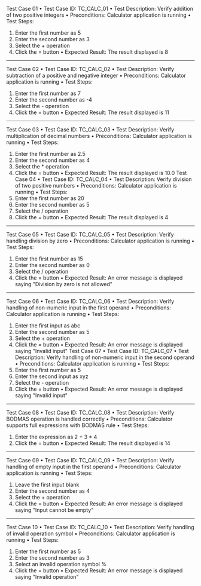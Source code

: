 Test Case 01
•	Test Case ID: TC_CALC_01
•	Test Description: Verify addition of two positive integers
•	Preconditions: Calculator application is running
•	Test Steps:
1.	Enter the first number as 5
2.	Enter the second number as 3
3.	Select the + operation
4.	Click the = button
•	Expected Result: The result displayed is 8
________________________________________
Test Case 02
•	Test Case ID: TC_CALC_02
•	Test Description: Verify subtraction of a positive and negative integer
•	Preconditions: Calculator application is running
•	Test Steps:
1.	Enter the first number as 7
2.	Enter the second number as -4
3.	Select the - operation
4.	Click the = button
•	Expected Result: The result displayed is 11
________________________________________
Test Case 03
•	Test Case ID: TC_CALC_03
•	Test Description: Verify multiplication of decimal numbers
•	Preconditions: Calculator application is running
•	Test Steps:
1.	Enter the first number as 2.5
2.	Enter the second number as 4
3.	Select the * operation
4.	Click the = button
•	Expected Result: The result displayed is 10.0
Test Case 04
•	Test Case ID: TC_CALC_04
•	Test Description: Verify division of two positive numbers
•	Preconditions: Calculator application is running
•	Test Steps:
1.	Enter the first number as 20
2.	Enter the second number as 5
3.	Select the / operation
4.	Click the = button
•	Expected Result: The result displayed is 4
________________________________________
Test Case 05
•	Test Case ID: TC_CALC_05
•	Test Description: Verify handling division by zero
•	Preconditions: Calculator application is running
•	Test Steps:
1.	Enter the first number as 15
2.	Enter the second number as 0
3.	Select the / operation
4.	Click the = button
•	Expected Result: An error message is displayed saying "Division by zero is not allowed"
________________________________________
Test Case 06
•	Test Case ID: TC_CALC_06
•	Test Description: Verify handling of non-numeric input in the first operand
•	Preconditions: Calculator application is running
•	Test Steps:
1.	Enter the first input as abc
2.	Enter the second number as 5
3.	Select the + operation
4.	Click the = button
•	Expected Result: An error message is displayed saying "Invalid input"
Test Case 07
•	Test Case ID: TC_CALC_07
•	Test Description: Verify handling of non-numeric input in the second operand
•	Preconditions: Calculator application is running
•	Test Steps:
1.	Enter the first number as 5
2.	Enter the second input as xyz
3.	Select the - operation
4.	Click the = button
•	Expected Result: An error message is displayed saying "Invalid input"
________________________________________
Test Case 08
•	Test Case ID: TC_CALC_08
•	Test Description: Verify BODMAS operation is handled correctly
•	Preconditions: Calculator supports full expressions with BODMAS rule
•	Test Steps:
1.	Enter the expression as 2 + 3 * 4
2.	Click the = button
•	Expected Result: The result displayed is 14
________________________________________
Test Case 09
•	Test Case ID: TC_CALC_09
•	Test Description: Verify handling of empty input in the first operand
•	Preconditions: Calculator application is running
•	Test Steps:
1.	Leave the first input blank
2.	Enter the second number as 4
3.	Select the + operation
4.	Click the = button
•	Expected Result: An error message is displayed saying "Input cannot be empty"
________________________________________

Test Case 10
•	Test Case ID: TC_CALC_10
•	Test Description: Verify handling of invalid operation symbol
•	Preconditions: Calculator application is running
•	Test Steps:
1.	Enter the first number as 5
2.	Enter the second number as 3
3.	Select an invalid operation symbol %
4.	Click the = button
•	Expected Result: An error message is displayed saying "Invalid operation"

